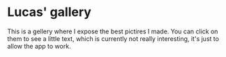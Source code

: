 # Lucas' gallery

This is a gellery where I expose the best pictires I made. You can click on them to see a little text, which is currently not really interesting, it's just to allow the app to work.
